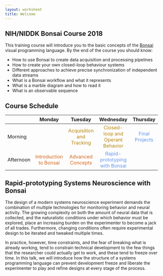 ```yaml
---
layout: worksheet
title: Welcome
---
```


## NIH/NIDDK Bonsai Course 2018

This training course will introduce you to the basic concepts of the [Bonsai](http://bonsai-rx.org/) visual programming language. By the end of the course you should know:

* How to use Bonsai to create data acquisition and processing pipelines
* How to create your own closed-loop behaviour systems
* Different approaches to achieve precise synchronization of independent data streams
* What is a Bonsai workflow and what it represents
* What is a marble diagram and how to read it
* What is an observable sequence

## Course Schedule

<table class="markdown-body">
    <thead>
        <tr>
            <th></th>
            <th>Monday</th>
            <th>Tuesday</th>
            <th>Wednesday</th>
            <th>Thursday</th>
        </tr>
    </thead>
    <tbody>
        <tr>
            <td>Morning</td>
            <td style="color:cornflowerblue" align="center"></td>
            <td style="color:darkgoldenrod" align="center">Acquisition and Tracking</td>
            <td style="color:darkgoldenrod" align="center">Closed-loop and Operant Behavior</td>
            <td style="color:cornflowerblue" align="center">Final Projects</td>
        </tr>
        <tr>
            <td>Afternoon</td>
            <td style="color:chocolate" align="center">Introduction to Bonsai</td>
            <td style="color:chocolate" align="center">Advanced Concepts</td>
            <td style="color:cornflowerblue" align="center">Rapid-prototyping with Bonsai</td>
            <td style="color:cornflowerblue" align="center"></td>
        </tr>
    </tbody>
</table>

## Rapid-prototyping Systems Neuroscience with Bonsai

The design of a modern systems neuroscience experiment demands the combination of multiple technologies for monitoring behavior and neural activity. The growing complexity on both the amount of neural data that is collected, and the naturalistic conditions under which behavior must be explored, place an increasing burden on the experimenter to become a jack of all trades. Furthermore, changing conditions often require experimental design to be iterated and tweaked multiple times.

In practice, however, time constraints, and the fear of breaking what is already working, tend to constrain technical development to the few things that the researcher could actually get to work, and these tend to freeze over time. In this talk, we will introduce how the structure of a systems programming language can prevent development freeze and liberate the experimenter to play and refine designs at every stage of the process.
